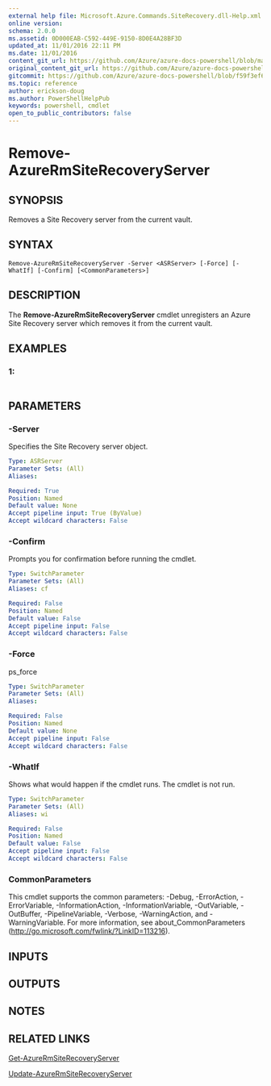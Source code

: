 ```yaml
---
external help file: Microsoft.Azure.Commands.SiteRecovery.dll-Help.xml
online version:
schema: 2.0.0
ms.assetid: 0D000EAB-C592-449E-9150-8D0E4A28BF3D
updated_at: 11/01/2016 22:11 PM
ms.date: 11/01/2016
content_git_url: https://github.com/Azure/azure-docs-powershell/blob/master/azureps-cmdlets-docs/ResourceManager/AzureRM.SiteRecovery/v1.1.11/Remove-AzureRmSiteRecoveryServer.md
original_content_git_url: https://github.com/Azure/azure-docs-powershell/blob/master/azureps-cmdlets-docs/ResourceManager/AzureRM.SiteRecovery/v1.1.11/Remove-AzureRmSiteRecoveryServer.md
gitcommit: https://github.com/Azure/azure-docs-powershell/blob/f59f3ef60bc592383812213e69fd77ba950759ed
ms.topic: reference
author: erickson-doug
ms.author: PowerShellHelpPub
keywords: powershell, cmdlet
open_to_public_contributors: false
---
```


# Remove-AzureRmSiteRecoveryServer

## SYNOPSIS
Removes a Site Recovery server from the current vault.

## SYNTAX

```
Remove-AzureRmSiteRecoveryServer -Server <ASRServer> [-Force] [-WhatIf] [-Confirm] [<CommonParameters>]
```

## DESCRIPTION
The **Remove-AzureRmSiteRecoveryServer** cmdlet unregisters an Azure Site Recovery server which removes it from the current vault.

## EXAMPLES

### 1:
```

```

## PARAMETERS

### -Server
Specifies the Site Recovery server object.

```yaml
Type: ASRServer
Parameter Sets: (All)
Aliases: 

Required: True
Position: Named
Default value: None
Accept pipeline input: True (ByValue)
Accept wildcard characters: False
```

### -Confirm
Prompts you for confirmation before running the cmdlet.

```yaml
Type: SwitchParameter
Parameter Sets: (All)
Aliases: cf

Required: False
Position: Named
Default value: False
Accept pipeline input: False
Accept wildcard characters: False
```

### -Force
ps_force

```yaml
Type: SwitchParameter
Parameter Sets: (All)
Aliases: 

Required: False
Position: Named
Default value: None
Accept pipeline input: False
Accept wildcard characters: False
```

### -WhatIf
Shows what would happen if the cmdlet runs.
The cmdlet is not run.

```yaml
Type: SwitchParameter
Parameter Sets: (All)
Aliases: wi

Required: False
Position: Named
Default value: False
Accept pipeline input: False
Accept wildcard characters: False
```

### CommonParameters
This cmdlet supports the common parameters: -Debug, -ErrorAction, -ErrorVariable, -InformationAction, -InformationVariable, -OutVariable, -OutBuffer, -PipelineVariable, -Verbose, -WarningAction, and -WarningVariable. For more information, see about_CommonParameters (http://go.microsoft.com/fwlink/?LinkID=113216).

## INPUTS

## OUTPUTS

## NOTES

## RELATED LINKS

[Get-AzureRmSiteRecoveryServer](./Get-AzureRmSiteRecoveryServer.md)

[Update-AzureRmSiteRecoveryServer](./Update-AzureRmSiteRecoveryServer.md)


